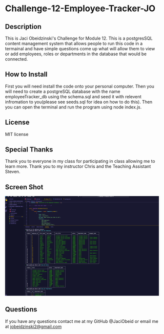 # Challenge-12-Employee-Tracker-JO
## Description
This is Jaci Obeidzinski's Challenge for Module 12. This is a postgresSQL content management system that allows people to run this code in a termainal and have simple questions come up what will allow them to view or add employees, roles or departments in the database that would be connected.  

## How to Install
First you will need install the code onto your personal computer. Then you will need to create a postgreSQL database with the name employeeTracker_db using the schema.sql and seed it with relevent infromation to you(please see seeds.sql for idea on how to do this). Then you can open the terminal and run the program using node index.js. 

## License
MIT license

## Special Thanks
Thank you to everyone in my class for participating in class allowing me to learn more. 
Thank you to my instructor Chris and the Teaching Assistant Steven. 
## Screen Shot
![Screen shot of terminal of employee information](image.png)

## Questions 
If you have any questions contact me at my GitHub @JaciObeid
or email me at jobeidzinski2@gmail.com